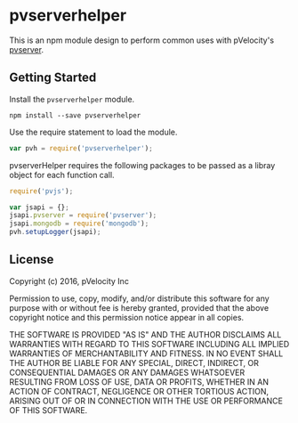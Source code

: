 # pvserverhelper

This is an npm module design to perform common uses with pVelocity's [pvserver](https://github.com/pVelocity/pvserver).

## Getting Started

Install the ``pvserverhelper`` module.

    npm install --save pvserverhelper

Use the require statement to load the module.

```js
var pvh = require('pvserverhelper');
```

pvserverHelper requires the following packages to be passed as a libray object for each function call.

```js
require('pvjs');

var jsapi = {};
jsapi.pvserver = require('pvserver');
jsapi.mongodb = require('mongodb');
pvh.setupLogger(jsapi);
```

## License

Copyright (c) 2016, pVelocity Inc

Permission to use, copy, modify, and/or distribute this software for any
purpose with or without fee is hereby granted, provided that the above
copyright notice and this permission notice appear in all copies.

THE SOFTWARE IS PROVIDED "AS IS" AND THE AUTHOR DISCLAIMS ALL WARRANTIES
WITH REGARD TO THIS SOFTWARE INCLUDING ALL IMPLIED WARRANTIES OF
MERCHANTABILITY AND FITNESS. IN NO EVENT SHALL THE AUTHOR BE LIABLE FOR
ANY SPECIAL, DIRECT, INDIRECT, OR CONSEQUENTIAL DAMAGES OR ANY DAMAGES
WHATSOEVER RESULTING FROM LOSS OF USE, DATA OR PROFITS, WHETHER IN AN
ACTION OF CONTRACT, NEGLIGENCE OR OTHER TORTIOUS ACTION, ARISING OUT OF
OR IN CONNECTION WITH THE USE OR PERFORMANCE OF THIS SOFTWARE.